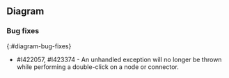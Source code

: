 ## Diagram

### Bug fixes
{:#diagram-bug-fixes}

* \#I422057, \#I423374 - An unhandled exception will no longer be thrown while performing a double-click on a node or connector.